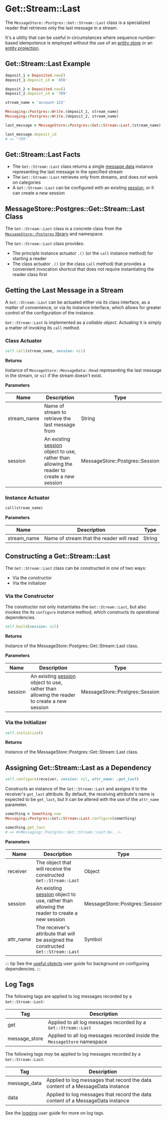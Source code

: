 # Get::Stream::Last

The `MessageStore::Postgres::Get::Stream::Last` class is a specialized reader that retrieves only the last message in a stream.

It's a utility that can be useful in circumstances where sequence number-based idempotence is employed without the use of an [entity store](/user-guide/entity-store/) or an [entity projection](/user-guide/projection.md).

## Get::Stream::Last Example

``` ruby
deposit_1 = Deposited.new()
deposit_1.deposit_id = '456'

deposit_2 = Deposited.new()
deposit_2.deposit_id = '789'

stream_name = 'account-123'

Messaging::Postgres::Write.(deposit_1, stream_name)
Messaging::Postgres::Write.(deposit_2, stream_name)

last_message = MessageStore::Postgres::Get::Stream::Last.(stream_name)

last_message.deposit_id
# => "789"
```

## Get::Stream::Last Facts

- The `Get::Stream::Last` class returns a single [message data](/user-guide/messages-and-message-data/message-data.md) instance representing the last message in the specified stream
- The `Get::Stream::Last` retrieves only from streams, and does not work on categories
- A `Get::Stream::Last` can be configured with an existing [session](./session.md), or it can create a new session

## MessageStore::Postgres::Get::Stream::Last Class

The `Get::Stream::Last` class is a concrete class from the [`MessageStore::Postgres` library](../libraries.md#message-store-postgres) and namespace.

The `Get::Stream::Last` class provides:

- The principle instance actuator `.()` (or the `call` instance method) for starting a reader
- The class actuator `.()` (or the class `call` method) that provides a convenient invocation shortcut that does not require instantiating the reader class first

## Getting the Last Message in a Stream

A `Get::Stream::Last` can be actuated either via its class interface, as a matter of convenience, or via its instance interface, which allows for greater control of the configuration of the instance.

`Get::Stream::Last` is implemented as a _callable object_. Actuating it is simply a matter of invoking its `call` method.

### Class Actuator

``` ruby
self.call(stream_name, session: nil)
```

**Returns**

Instance of `MessageStore::MessageData::Read` representing the last message in the stream, or `nil` if the stream doesn't exist.

**Parameters**

| Name | Description | Type |
| --- | --- | --- |
| stream_name | Name of stream to retrieve the last message from | String |
| session | An existing [session](./session.md) object to use, rather than allowing the reader to create a new session | MessageStore::Postgres::Session |

### Instance Actuator

``` ruby
call(stream_name)
```

**Parameters**

| Name | Description | Type |
| --- | --- | --- |
| stream_name | Name of stream that the reader will read | String |

## Constructing a Get::Stream::Last

The `Get::Stream::Last` class can be constructed in one of two ways:

- Via the constructor
- Via the initializer

### Via the Constructor

The constructor not only instantiates the `Get::Stream::Last`, but also invokes the its `configure` instance method, which constructs its operational dependencies.

``` ruby
self.build(session: nil)
```

**Returns**

Instance of the MessageStore::Postgres::Get::Stream::Last class.

**Parameters**

| Name | Description | Type |
| --- | --- | --- |
| session | An existing [session](./session.md) object to use, rather than allowing the reader to create a new session | MessageStore::Postgres::Session |

### Via the Initializer

``` ruby
self.initialize()
```

**Returns**

Instance of the MessageStore::Postgres::Get::Stream::Last class.

## Assigning Get::Stream::Last as a Dependency

``` ruby
self.configure(receiver, session: nil, attr_name: :get_last)
```

Constructs an instance of the `Get::Stream::Last` and assigns it to the receiver's `get_last` attribute. By default, the receiving attribute's name is expected to be `get_last`, but it can be altered with the use of the `attr_name` parameter.

``` ruby
something = Something.new
Messaging::Postgres::Get::Stream::Last.configure(something)

something.get_last
# => #<Messaging::Postgres::Get::Stream::Last:0x...>
```

**Parameters**

| Name | Description | Type |
| --- | --- | --- |
| receiver | The object that will receive the constructed `Get::Stream::Last` | Object |
| session | An existing [session](./session.md) object to use, rather than allowing the reader to create a new session | MessageStore::Postgres::Session |
| attr_name | The receiver's attribute that will be assigned the constructed `Get::Stream::Last` | Symbol |

::: tip
See the [useful objects](/user-guide/useful-objects.md#configuring-dependencies) user guide for background on configuring dependencies.
:::

## Log Tags

The following tags are applied to log messages recorded by a `Get::Stream::Last`:

| Tag | Description |
| --- | --- |
| get | Applied to all log messages recorded by a `Get::Stream::Last` |
| message_store | Applied to all log messages recorded inside the `MessageStore` namespace |

The following tags _may_ be applied to log messages recorded by a `Get::Stream::Last`:

| Tag | Description |
| --- | --- |
| message_data | Applied to log messages that record the data content of a MessageData instance |
| data | Applied to log messages that record the data content of a MessageData instance |

See the [logging](/user-guide/logging/) user guide for more on log tags.
